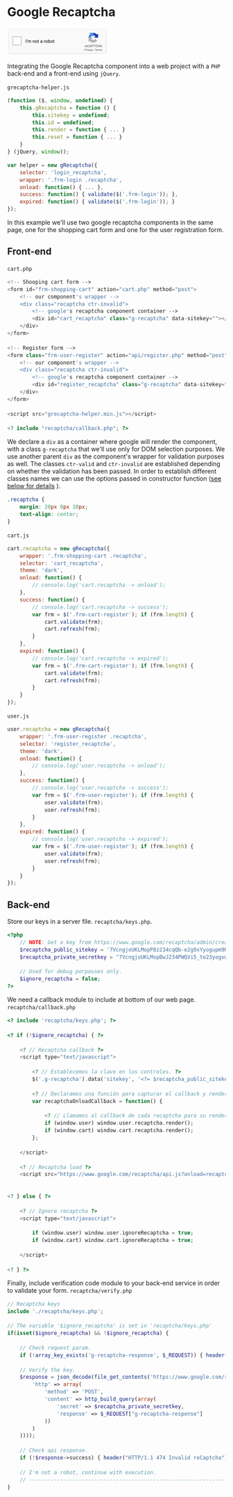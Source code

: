 # Google Recaptcha

![component](/grecaptcha-light.png "Google recaptcha component")

Integrating the Google Recaptcha component into a web project with a `PHP` back-end and a front-end using `jQuery`.

`grecaptcha-helper.js`
```javascript
(function ($, window, undefined) {
    this.gRecaptcha = function () {
        this.sitekey = undefined;
        this.id = undefined;	
        this.render = function { ... }
        this.reset = function { ... }
    }
} (jQuery, window));
```

```javascript
var helper = new gRecaptcha({
	selector: 'login_recaptcha',
	wrapper: '.frm-login .recaptcha',
	onload: function() { ... },
	success: function() { validate($('.frm-login')); },
	expired: function() { validate($('.frm-login')); }
});
```

In this example we'll use two google recaptcha components in the same page, one for the shopping cart form and one for the user registration form.

## Front-end

`cart.php`
```php
<!-- Shooping cart form -->
<form id="frm-shopping-cart" action="cart.php" method="post">
    <!-- our component's wrapper -->
    <div class="recaptcha ctr-invalid">
        <!-- google's recaptcha component container --> 
        <div id="cart_recaptcha" class="g-recaptcha" data-sitekey=""></div>
    </div>
</form>

<!-- Register form -->
<form class="frm-user-register" action="api/register.php" method="post">
    <!-- our component's wrapper -->
    <div class="recaptcha ctr-invalid">
        <!-- google's recaptcha component container --> 
        <div id="register_recaptcha" class="g-recaptcha" data-sitekey=""></div>
    </div>
</form>

<script src="grecaptcha-helper.min.js"></script>

<? include "recaptcha/callback.php"; ?>
```

We declare a `div` as a container where google will render the component, with a class `g-recaptcha` that we'll use only for DOM selection purposes. We use another parent `div` as the component's wrapper for validation purposes as well. The classes `ctr-valid` and `ctr-invalid` are established depending on whether the validation has been passed. In order to establish different classes names we can use the options passed in constructor function ([see below for details](#Constructor-options "constructor options") ).
```css
.recaptcha {
    margin: 20px 0px 10px;
    text-align: center;
}
```

`cart.js`
```javascript
cart.recaptcha = new gRecaptcha({
    wrapper: '.frm-shopping-cart .recaptcha',
    selector: 'cart_recaptcha',
    theme: 'dark',
    onload: function() {
        // console.log('cart.recaptcha -> onload');
    },
    success: function() {
        // console.log('cart.recaptcha -> success');
        var frm = $('.frm-cart-register'); if (frm.length) {
            cart.validate(frm);
            cart.refresh(frm);
        }
    },
    expired: function() {
        // console.log('cart.recaptcha -> expired');
        var frm = $('.frm-cart-register'); if (frm.length) {
            cart.validate(frm);
            cart.refresh(frm);
        }
    }
});
```

`user.js`
```javascript
user.recaptcha = new gRecaptcha({
    wrapper: '.frm-user-register .recaptcha',
    selector: 'register_recaptcha',
    theme: 'dark',
    onload: function() {
        // console.log('user.recaptcha -> onload');
    },
    success: function() {
        // console.log('user.recaptcha -> success');
        var frm = $('.frm-user-register'); if (frm.length) {
            user.validate(frm);
            user.refresh(frm);
        }
    },
    expired: function() {
        // console.log('user.recaptcha -> expired');
        var frm = $('.frm-user-register'); if (frm.length) {
            user.validate(frm);
            user.refresh(frm);
        }
    }
});
```


## Back-end

Store our keys in a server file.
`recaptcha/keys.php`.
```php
<?php
    // NOTE: Get a key from https://www.google.com/recaptcha/admin/create
    $recaptcha_public_sitekey = '7VcngjoUKLMopP8z234cqQb-e2g9xYyogupm9KB2';
    $recaptcha_private_secretkey = "7VcngjoUKLMopBwJ234PWQVi5_to23yogvw9bYcJ";

    // Used for debug porpouses only.
    $ignore_recaptcha = false;
?>
```

We need a callback module to include at bottom of our web page.
`recaptcha/callback.php`
```php
<? include 'recaptcha/keys.php'; ?>

<? if (!$ignore_recaptcha) { ?>

    <? // Recaptcha callback ?>
    <script type="text/javascript">

        <? // Establecemos la clave en los controles. ?>
        $('.g-recaptcha').data('sitekey', '<?= $recaptcha_public_sitekey ?>');

        <? // Declaramos una función para capturar el callback y renderizar los controles. ?>
        var recaptchaOnloadCallback = function() {

            <? // Llamamos al callback de cada recaptcha para su renderización ?>
            if (window.user) window.user.recaptcha.render();
            if (window.cart) window.cart.recaptcha.render();
        };

    </script>

    <? // Recaptcha load ?>
    <script src="https://www.google.com/recaptcha/api.js?onload=recaptchaOnloadCallback&render=explicit" async defer></script>


<? } else { ?>

    <? // Ignore recaptcha ?>
    <script type="text/javascript">

        if (window.user) window.user.ignoreRecaptcha = true;
        if (window.cart) window.cart.ignoreRecaptcha = true;

    </script>

<? } ?>
```

Finally, include verification code module to your back-end service in order to validate your form.
`recaptcha/verify.php`
```php
// Recaptcha keys
include './recaptcha/keys.php';

// The variable '$ignore_recaptcha' is set in 'recaptcha/keys.php'
if(isset($ignore_recaptcha) && !$ignore_recaptcha) {

    // Check request param.
    if (!array_key_exists('g-recaptcha-response', $_REQUEST)) { header("HTTP/1.1 474 Missing g-recaptcha-response"); exit(); }

    // Verify the key.
    $response = json_decode(file_get_contents('https://www.google.com/recaptcha/api/siteverify', false, stream_context_create(array(
        'http' => array(
            'method' => 'POST',
            'content' => http_build_query(array(
                'secret' => $recaptcha_private_secretkey,
                'response' => $_REQUEST["g-recaptcha-response"]
            ))
        )
    ))));

    // Check api response.
    if (!$response->success) { header("HTTP/1.1 474 Invalid reCaptcha"); exit(); }
	
    // I'm not a robot, continue with execution.
    // ----------------------------------------------------------------------------------------------------
}
```
